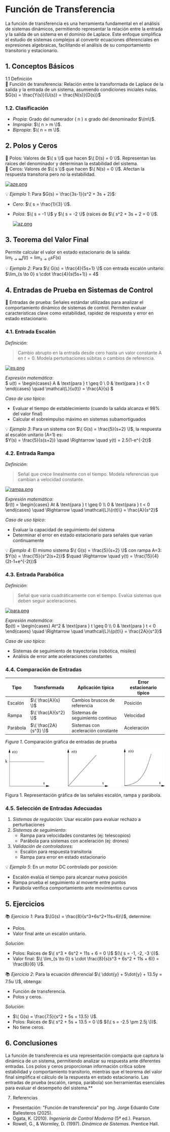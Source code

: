 # Función de Transferencia

La función de transferencia es una herramienta fundamental en el análisis de sistemas dinámicos, permitiendo representar la relación entre la entrada y la salida de un sistema en el dominio de Laplace. Este enfoque simplifica el estudio de sistemas complejos al convertir ecuaciones diferenciales en expresiones algebraicas, facilitando el análisis de su comportamiento transitorio y estacionario.

## 1. Conceptos Básicos

1.1 Definición  
🔑 Función de transferencia: Relación entre la transformada de Laplace de la salida y la entrada de un sistema, asumiendo condiciones iniciales nulas.  
$G(s) = \frac{Y(s)}{U(s)} = \frac{N(s)}{D(s)}$

### 1.2. Clasificación  
- *Propia*: Grado del numerador \( n \) ≤ grado del denominador $\(m\)$.  
- *Impropia*: $\( n > m \)$.  
- *Bipropia*: $\( n = m \)$.

## 2. Polos y Ceros

🔑 Polos: Valores de $\( s \)$ que hacen $\( D(s) = 0 \)$. Representan las raíces del denominador y determinan la estabilidad del sistema.  
🔑 Ceros: Valores de $\( s \)$ que hacen $\( N(s) = 0 \)$. Afectan la respuesta transitoria pero no la estabilidad.

[![aze.png](https://i.postimg.cc/6pp0Mkqb/aze.png)](https://postimg.cc/MvgVTry1)

💡 *Ejemplo 1*: Para $G(s) = \frac{3s-1}{s^2 + 3s + 2}$:  
- *Cero*: $\( s = \frac{1}{3} \)$.  
- *Polos*: $\( s = -1 \)$ y $\( s = -2 \)$ (raíces de $\( s^2 + 3s + 2 = 0 \)$.

  [![az.png](https://i.postimg.cc/NfY24RFd/az.png)](https://postimg.cc/bdCvYDQn)

## 3. Teorema del Valor Final

Permite calcular el valor en estado estacionario de la salida:  
$\lim_{t \to \infty} f(t) = \lim_{s \to 0} sF(s)$

💡 *Ejemplo 2*: Para $\( G(s) = \frac{4}{5s+1} \)$ con entrada escalón unitario:  
$\lim_{s \to 0} s \cdot \frac{4}{s(5s+1)} = 4$

## 4. Entradas de Prueba en Sistemas de Control

🔑 Entradas de prueba: Señales estándar utilizadas para analizar el comportamiento dinámico de sistemas de control. Permiten evaluar características clave como estabilidad, rapidez de respuesta y error en estado estacionario.

### 4.1. Entrada Escalón

*Definición*:  
> Cambio abrupto en la entrada desde cero hasta un valor constante A en $t=0$. Modela perturbaciones súbitas o cambios de referencia.

[![es.png](https://i.postimg.cc/Y0xPWQDv/es.png)](https://postimg.cc/5Q6pcQVJ)

*Expresión matemática*:  
$ u(t) = \begin{cases} A & \text{para } t \geq 0 \\ 0 & \text{para } t < 0 \end{cases} \quad \mathcal{L}\{u(t)\} = \frac{A}{s} $

*Caso de uso típico*:  
- Evaluar el tiempo de establecimiento (cuando la salida alcanza el 98% del valor final)
- Calcular el sobreimpulso máximo en sistemas subamortiguados

💡 *Ejemplo 3*: Para un sistema con $\( G(s) = \frac{5}{s+2} \)$, la respuesta al escalón unitario (A=1) es:  
$Y(s) = \frac{5}{s(s+2)} \quad \Rightarrow \quad y(t) = 2.5(1-e^{-2t}$

### 4.2. Entrada Rampa

*Definición*:  
> Señal que crece linealmente con el tiempo. Modela referencias que cambian a velocidad constante.

[![rampa.png](https://i.postimg.cc/13yvFgDF/rampa.png)](https://postimg.cc/kBhN3g1M)

*Expresión matemática*:  
$r(t) = \begin{cases} At & \text{para } t \geq 0 \\ 0 & \text{para } t < 0 \end{cases} \quad \Rightarrow \quad \mathcal{L}\{r(t)\} = \frac{A}{s^2}$

*Caso de uso típico*:  
- Evaluar la capacidad de seguimiento del sistema
- Determinar el error en estado estacionario para señales que varían continuamente

💡 *Ejemplo 4*: El mismo sistema $\( G(s) = \frac{5}{s+2} \)$ con rampa A=3:  
$Y(s) = \frac{15}{s^2(s+2)}$ 
$\quad \Rightarrow \quad y(t) = \frac{15}{4}(2t-1+e^{-2t})$

### 4.3. Entrada Parabólica

*Definición*:  
> Señal que varía cuadráticamente con el tiempo. Evalúa sistemas que deben seguir aceleraciones.

[![para.png](https://i.postimg.cc/wTRprGr2/para.png)](https://postimg.cc/F7v8dDNk)

*Expresión matemática*:  
$p(t) = \begin{cases} At^2 & \text{para } t \geq 0 \\ 0 & \text{para } t < 0 \end{cases} \quad \Rightarrow \quad \mathcal{L}\{p(t)\} = \frac{2A}{s^3}$

*Caso de uso típico*:  
- Sistemas de seguimiento de trayectorias (robótica, misiles)
- Análisis de error ante aceleraciones constantes

### 4.4. Comparación de Entradas

| Tipo       | Transformada | Aplicación típica                     | Error estacionario típico |
|------------|--------------|---------------------------------------|---------------------------|
| Escalón    | $\( \frac{A}{s} \)$ | Cambios bruscos de referencia        | Posición                  |
| Rampa      | $\( \frac{A}{s^2} \)$ | Sistemas de seguimiento continuo     | Velocidad                 |
| Parábola   | $\( \frac{2A}{s^3} \)$ | Sistemas con aceleración constante   | Aceleración               |

*Figura 1*. Comparación gráfica de entradas de prueba

![Comparación entradas](https://github.com/JhonyCasas/Sistemas-Din-micos-/blob/main/Imagenes%20Apuntes/Grafica%201.png)

Figura 1. Representación gráfica de las señales escalón, rampa y parábola.

### 4.5. Selección de Entradas Adecuadas

1. *Sistemas de regulación*: Usar escalón para evaluar rechazo a perturbaciones  
2. *Sistemas de seguimiento*:  
   - Rampa para velocidades constantes (ej: telescopios)  
   - Parábola para sistemas con aceleración (ej: drones)  
3. *Validación de controladores*:  
   - Escalón para respuesta transitoria  
   - Rampa para error en estado estacionario  

💡 *Ejemplo 5*: En un motor DC controlado por posición:  
- Escalón evalúa el tiempo para alcanzar nueva posición  
- Rampa prueba el seguimiento al moverte entre puntos  
- Parábola verifica comportamiento ante movimientos curvos

## 5. Ejercicios

📚 *Ejercicio 1*: Para $\(G(s) = \frac{8}{s^3+6s^2+11s+6}\)$, determine:  
- Polos.  
- Valor final ante un escalón unitario.  

*Solución*:  
- Polos: Raíces de $\( s^3 + 6s^2 + 11s + 6 = 0 \)$ $(\( s = -1, -2, -3 \))$.  
- Valor final: $\( \lim_{s \to 0} s \cdot \frac{8}{s(s^3 + 6s^2 + 11s + 6)} = \frac{8}{6} \)$.

📚 *Ejercicio 2*: Para la ecuación diferencial $\( \ddot{y} + 5\dot{y} + 13.5y = 7.5u \)$, obtenga:  
- Función de transferencia.  
- Polos y ceros.  

*Solución*:  
- $\( G(s) = \frac{7.5}{s^2 + 5s + 13.5} \)$.  
- Polos: Raíces de $\( s^2 + 5s + 13.5 = 0 \)$ $(\( s = -2.5 \pm 2.5j \))$.  
- No tiene ceros.

## 6. Conclusiones

La función de transferencia es una representación compacta que captura la dinámica de un sistema, permitiendo analizar su respuesta ante diferentes entradas. Los polos y ceros proporcionan información crítica sobre estabilidad y comportamiento transitorio, mientras que el teorema del valor final simplifica el cálculo de la respuesta en estado estacionario. Las entradas de prueba (escalón, rampa, parábola) son herramientas esenciales para evaluar el desempeño del sistema.**

7. Referencias

- Presentación: "Función de transferencia" por Ing. Jorge Eduardo Cote Ballesteros (2025).  
- Ogata, K. (2010). *Ingeniería de Control Moderna* (5ª ed.). Pearson.  
- Rowell, G., & Wormley, D. (1997). *Dinámica de Sistemas*. Prentice Hall.  
